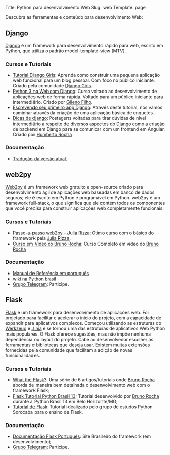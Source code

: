 Title: Python para desenvolvimento Web
Slug: web
Template: page

Descubra as ferramentas e conteúdo para desenvolvimento Web:

## Django

[Django](https://www.djangoproject.com/) é um framework para desenvolvimento rápido para web, escrito em Python, que utiliza o padrão model-template-view (MTV).

### Cursos e Tutoriais

- [Tutorial Django Girls](https://tutorial.djangogirls.org/pt/): Aprenda como construir uma pequena aplicação web funcional para um blog pessoal. Com foco no público iniciante. Criado pela comunidade [Django Girls](https://djangogirls.org).
- [Python 3 na Web com Django](https://www.udemy.com/python-3-na-web-com-django-basico-intermediario): Curso voltado ao desenvolvimento de aplicações web de forma rápida. Voltado para um público iniciante para intermediário. Criado por [Gileno Filho](https://twitter.com/gilenofilho).
- [Escrevendo seu primeiro app Django](https://docs.djangoproject.com/pt-br/2.1/intro/tutorial01/): Através deste tutorial, nós vamos caminhar através da criação de uma aplicação básica de enquetes.
- [Dicas de django](https://humberto.io/pt-br/tags/django/): Postagens voltadas para tirar dúvidas de nível intermediário a respeito de diversos aspectos do Django como a criação de backend em Django para se comunicar com um frontend em Angular. Criado por [Humberto Rocha](https://humberto.io/blog/)

### Documentação

- [Tradução da versão atual.](https://docs.djangoproject.com/pt-br/)

## web2py

[Web2py](https://web2py.com/) é um framework web gratuito e open-source criado para desenvolvimento ágil de aplicações web baseadas em banco de dados seguros; ele é escrito em Python e programável em Python. web2py é um framework full-stack, o que significa que ele contém todos os componentes que você precisa para construir aplicações web completamente funcionais.

### Cursos e Tutoriais

- [Passo-a-passo web2py - Julia Rizza](https://juliarizza.wordpress.com/2015/08/03/passo-a-passo-web2py-1o-passo): Ótimo curso com o básico do framework pela [Julia Rizza](https://juliarizza.wordpress.com).
- [Curso em Video do Bruno Rocha](https://www.youtube.com/playlist?list=PL5CWed0-MqAPLiMS5gJvWKZDBez-vcRuN): Curso Completo em vídeo do [Bruno Rocha](http://brunorocha.org/)

### Documentação

- [Manual de Referência em português](http://www.web2py.com/books/default/chapter/31/00/prefacio)
- [wiki na Python brasil](https://wiki.python.org.br/web2py/)
- [Grupo Telegram](https://t.me/web2pybrasil): Participe.

## Flask

[Flask](https://palletsprojects.com/p/flask/) é um framework para desenvolvimento de aplicações web. Foi projetado para facilitar e acelerar o inicio do projeto, com a capacidade de expandir para aplicativos complexos. Começou utilizando as estruturas do [Werkzeug](https://palletsprojects.com/p/werkzeug/) e [Jinja](https://palletsprojects.com/p/jinja/) e se tornou uma das estruturas de aplicativos Web Python mais populares. O Flask oferece sugestões, mas não impõe nenhuma dependência ou layout do projeto. Cabe ao desenvolvedor escolher as ferramentas e bibliotecas que deseja usar. Existem muitas extensões fornecidas pela comunidade que facilitam a adição de novas funcionalidades.

### Cursos e Tutoriais

- [What the Flask?](http://brunorocha.org/python/flask/what-the-flask-serie-de-6-artigos-tutorial-para-aprender-desenvolvimento-web-com-python-e-flask.html): Uma série de 6 artigos/tutoriais onde [Bruno Rocha](http://brunorocha.org/) aborda de maneira bem detalhada o desenvolvimento web com o framework Flask;
- [Flask Tutorial Python Brasil 13](https://github.com/cursodepythonoficial/flask_tutorial_pybr13): Tutorial desenvolvido por [Bruno Rocha](http://brunorocha.org/) durante a Python Brasil 13 em Belo Horizonte/MG;
- [Tutorial de Flask](https://github.com/python-sorocaba/flask_tutorial): Tutorial idealizado pelo grupo de estudos Python Sorocaba para o ensino de Flask.

### Documentação

- [Documentação Flask Português](https://flask-ptbr.readthedocs.io/en/latest/): Site Brasileiro do framework (em desenvolvimento);
- [Grupo Telegram](https://t.me/flaskbrasil): Participe.